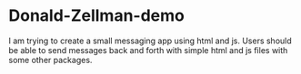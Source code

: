# Donald-Zellman-demo
I am trying to create a small messaging app using html and js. Users should be able to send messages back and forth with simple html and js files with some other packages. 

